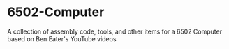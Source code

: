 # 6502-Computer
A collection of assembly code, tools, and other items for a 6502 Computer based on Ben Eater's YouTube videos
